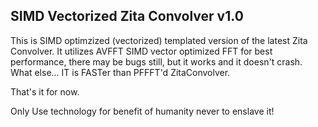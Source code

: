 SIMD Vectorized Zita Convolver v1.0
------------------------------------------------------------------------------------------
This is SIMD optimzized (vectorized) templated version of the latest Zita Convolver.
It utilizes AVFFT SIMD vector optimized FFT for best performance, there may be bugs still, 
but it works and it doesn't crash. What else... IT is FASTer than PFFFT'd ZitaConvolver.

That's it for now.

Only Use technology for benefit of humanity never to enslave it!
